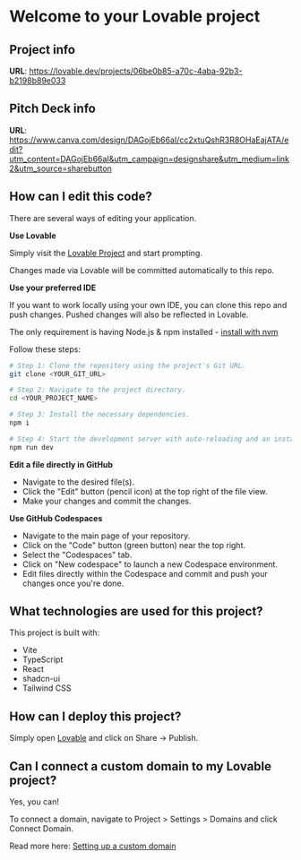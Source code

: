 # Welcome to your Lovable project

## Project info

**URL**: https://lovable.dev/projects/06be0b85-a70c-4aba-92b3-b2198b89e033

## Pitch Deck info

**URL**: https://www.canva.com/design/DAGojEb66aI/cc2xtuQshR3R8OHaEajATA/edit?utm_content=DAGojEb66aI&utm_campaign=designshare&utm_medium=link2&utm_source=sharebutton

## How can I edit this code?

There are several ways of editing your application.

**Use Lovable**

Simply visit the [Lovable Project](https://lovable.dev/projects/06be0b85-a70c-4aba-92b3-b2198b89e033) and start prompting.

Changes made via Lovable will be committed automatically to this repo.

**Use your preferred IDE**

If you want to work locally using your own IDE, you can clone this repo and push changes. Pushed changes will also be reflected in Lovable.

The only requirement is having Node.js & npm installed - [install with nvm](https://github.com/nvm-sh/nvm#installing-and-updating)

Follow these steps:

```sh
# Step 1: Clone the repository using the project's Git URL.
git clone <YOUR_GIT_URL>

# Step 2: Navigate to the project directory.
cd <YOUR_PROJECT_NAME>

# Step 3: Install the necessary dependencies.
npm i

# Step 4: Start the development server with auto-reloading and an instant preview.
npm run dev
```

**Edit a file directly in GitHub**

- Navigate to the desired file(s).
- Click the "Edit" button (pencil icon) at the top right of the file view.
- Make your changes and commit the changes.

**Use GitHub Codespaces**

- Navigate to the main page of your repository.
- Click on the "Code" button (green button) near the top right.
- Select the "Codespaces" tab.
- Click on "New codespace" to launch a new Codespace environment.
- Edit files directly within the Codespace and commit and push your changes once you're done.

## What technologies are used for this project?

This project is built with:

- Vite
- TypeScript
- React
- shadcn-ui
- Tailwind CSS

## How can I deploy this project?

Simply open [Lovable](https://lovable.dev/projects/06be0b85-a70c-4aba-92b3-b2198b89e033) and click on Share -> Publish.

## Can I connect a custom domain to my Lovable project?

Yes, you can!

To connect a domain, navigate to Project > Settings > Domains and click Connect Domain.

Read more here: [Setting up a custom domain](https://docs.lovable.dev/tips-tricks/custom-domain#step-by-step-guide)
